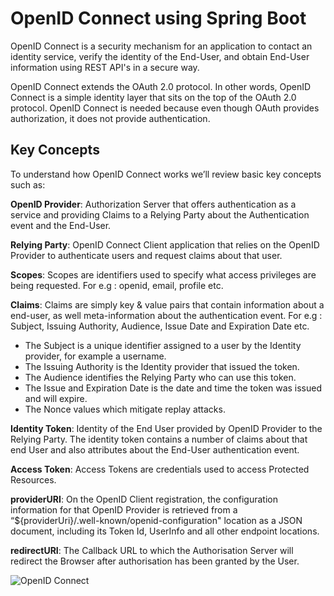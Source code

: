 # OpenID Connect using Spring Boot

OpenID Connect is a security mechanism for an application to contact an identity service, verify the identity of the End-User, and obtain End-User information using REST API's in a secure way.

OpenID Connect extends the OAuth 2.0 protocol. In other words, OpenID Connect is a simple identity layer that sits on the top of the OAuth 2.0 protocol. OpenID Connect is needed because even though OAuth provides authorization, it does not provide authentication.

## Key Concepts

To understand how OpenID Connect works we’ll review basic key concepts such as:

**OpenID Provider**: Authorization Server that offers authentication as a service and providing Claims to a Relying Party about the Authentication event and the End-User.

**Relying Party**: OpenID Connect Client application that relies on the OpenID Provider to authenticate users and request claims about that user.

**Scopes**: Scopes are identifiers used to specify what access privileges are being requested. For e.g : openid, email, profile etc.

**Claims**: Claims are simply key & value pairs that contain information about a end-user, as well meta-information about the authentication event. For e.g : Subject, Issuing Authority, Audience, Issue Date and Expiration Date etc.

- The Subject is a unique identifier assigned to a user by the Identity provider, for example a username.
- The Issuing Authority is the Identity provider that issued the token.
- The Audience identifies the Relying Party who can use this token.
- The Issue and Expiration Date is the date and time the token was issued and will expire.
- The Nonce values which mitigate replay attacks.

**Identity Token**:  Identity of the End User provided by OpenID Provider to the Relying Party. The identity token contains a number of claims about that end User and also attributes about the End-User authentication event.

**Access Token**:  Access Tokens are credentials used to access Protected Resources.

**providerURI**: On the OpenID Client registration, the configuration information for that OpenID Provider is retrieved from a “${providerUri}/.well-known/openid-configuration" location as a JSON document, including its Token Id, UserInfo and all other endpoint locations.

**redirectURI**: The Callback URL to which the Authorisation Server will redirect the Browser after authorisation has been granted by the User.

![OpenID Connect](https://user-images.githubusercontent.com/1628394/92103236-f446ec00-eddf-11ea-96ce-c9cd68057cbd.png)

